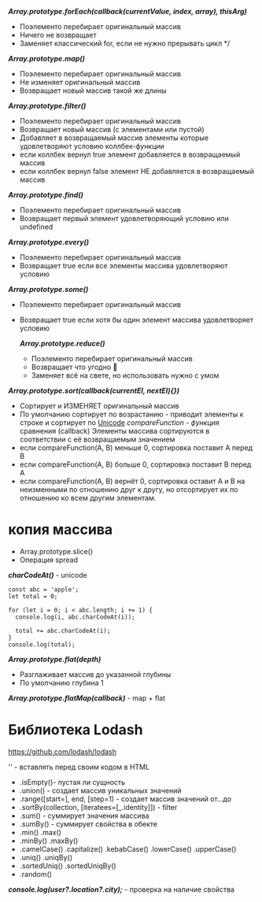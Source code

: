 **_Array.prototype.forEach(callback(currentValue, index, array), thisArg)_**

- Поэлементо перебирает оригинальный массив
- Ничего не возвращает
- Заменяет классический for, если не нужно прерывать цикл \*/

**_Array.prototype.map()_**

- Поэлементо перебирает оригинальный массив
- Не изменяет оригинальный массив
- Возвращает новый массив такой же длины

**_Array.prototype.filter()_**

- Поэлементо перебирает оригинальный массив
- Возвращает новый массив (с элементами или пустой)
- Добавляет в возвращаемый массив элементы которые удовлетворяют условию
  коллбек-функции
- если коллбек вернул true элемент добавляется в возвращаемый массив
- если коллбек вернул false элемент НЕ добавляется в возвращаемый массив

**_Array.prototype.find()_**

- Поэлементо перебирает оригинальный массив
- Возвращает первый элемент удовлетворяющий условию или undefined

**_Array.prototype.every()_**

- Поэлементо перебирает оригинальный массив
- Возвращает true если все элементы массива удовлетворяют условию

**_Array.prototype.some()_**

- Поэлементо перебирает оригинальный массив
- Возвращает true если хотя бы один элемент массива удовлетворяет условию

  **_Array.prototype.reduce()_**

  - Поэлементо перебирает оригинальный массив
  - Возвращает что угодно 🤯
  - Заменяет всё на свете, но использовать нужно с умом

**_Array.prototype.sort(callback(currentEl, nextEl){})_**

- Сортирует и ИЗМЕНЯЕТ оригинальный массив
- По умолчанию сортирует по возрастанию - приводит элементы к строке и сортирует
  по [Unicode](https://unicode-table.com/en/) _compareFunction - функция_
  сравнения (callback) Элементы массива сортируются в соответствии с её
  возвращаемым значением
- eсли compareFunction(A, B) меньше 0, сортировка поставит A перед B
- если compareFunction(A, B) больше 0, сортировка поставит B перед A
- если compareFunction(A, B) вернёт 0, сортировка оставит A и B на неизменными
  по отношению друг к другу, но отсортирует их по отношению ко всем другим
  элементам.

# копия массива

- Array.prototype.slice()
- Операция spread

**_charCodeAt()_** - unicode

```
const abc = 'apple';
let total = 0;

for (let i = 0; i < abc.length; i += 1) {
  console.log(i, abc.charCodeAt(i));

  total += abc.charCodeAt(i);
}
console.log(total);
```

**_Array.prototype.flat(depth)_**

- Разглаживает массив до указанной глубины
- По умолчанию глубина 1

**_Array.prototype.flatMap(callback)_** - map + flat

# Библиотека Lodash

https://github.com/lodash/lodash

'<script src="https://cdn.jsdelivr.net/npm/lodash@4.17.21/lodash.min.js"></script>' -
вставлять перед своим кодом в HTML

- .isEmpty()- пустая ли сущность
- .union() - создает массив уникальных значений
- .range([start=], end, [step=1) - создает массив значений от...до
- .sortBy(collection, [iteratees=[_.identity]]) - filter
- .sum() - суммирует значения массива
- .sumBy() - суммирует свойства в обекте
- .min() .max()
- .minBy() .maxBy()
- .camelCase() .capitalize() .kebabCase() .lowerCase() .upperCase()
- .uniq() .uniqBy()
- .sortedUniq() .sortedUniqBy()
- .random()

**_console.log(user?.location?.city);_** - проверка на наличие свойства
